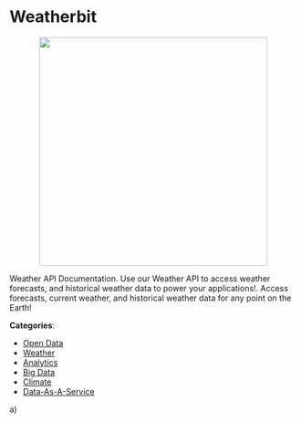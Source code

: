 # Weatherbit
<p align="center">
    <img width="400" src="https://raw.githubusercontent.com/apis-list/apis-list/apis/weatherbit/logo_256x256.png" />
</p>

Weather API Documentation.  Use our Weather API to access weather forecasts, and historical weather data to power your applications!. Access forecasts, current weather, and historical weather data for any point on the Earth!



**Categories**:
- [Open Data](https://github.com/apis-list/apis-list#open-data)
- [Weather](https://github.com/apis-list/apis-list#weather)
- [Analytics](https://github.com/apis-list/apis-list#analytics)
- [Big Data](https://github.com/apis-list/apis-list#big-data)
- [Climate](https://github.com/apis-list/apis-list#climate)
- [Data-As-A-Service](https://github.com/apis-list/apis-list#data-as-a-service)



a)




